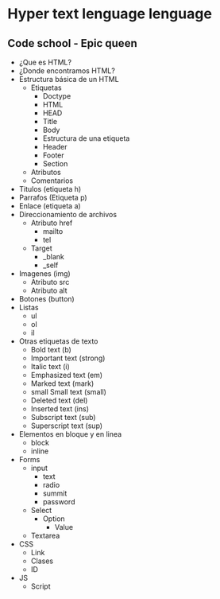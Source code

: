 # Hyper text lenguage lenguage

## Code school - Epic queen
- ¿Que es HTML?
- ¿Donde encontramos HTML?
- Estructura básica de un HTML
    - Etiquetas
        - Doctype
        - HTML
        - HEAD
        - Title
        - Body
        - Estructura de una etiqueta
        - Header
        - Footer
        - Section
    - Atributos
    - Comentarios
- Titulos (etiqueta h)
- Parrafos (Etiqueta p)
- Enlace (etiqueta a)
- Direccionamiento de archivos
    - Atributo href
        - mailto
        - tel
    - Target
        - _blank
        - _self
- Imagenes (img)
    - Atributo src
    - Atributo alt
- Botones (button)
- Listas
    - ul
    - ol
    - il
- Otras etiquetas de texto
    - Bold text (b)
    - Important text (strong)
    - Italic text (i)
    - Emphasized text (em)
    - Marked text (mark)
    - small  Small text (small)
    - Deleted text (del)
    - Inserted text (ins)
    - Subscript text (sub)
    - Superscript text (sup)
- Elementos en bloque y en linea
    - block
    - inline
- Forms
    - input
        - text
        - radio
        - summit
        - password
    - Select
        - Option
            - Value
    - Textarea
- CSS
    - Link
    - Clases
    - ID
- JS
    - Script